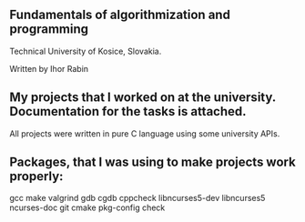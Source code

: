 ## Fundamentals of algorithmization and programming 
Technical University of Kosice, Slovakia.

Written by Ihor Rabin

## My projects that I worked on at the university. Documentation for the tasks is attached.
All projects were written in pure C language using some university APIs.

## Packages, that I was using to make projects work properly:
gcc make valgrind gdb cgdb cppcheck libncurses5-dev libncurses5 ncurses-doc git cmake pkg-config check
